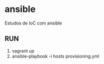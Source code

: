 # ansible
Estudos de IoC com ansible

## RUN

1. vagrant up
2. ansible-playbook -i hosts provisioning.yml
